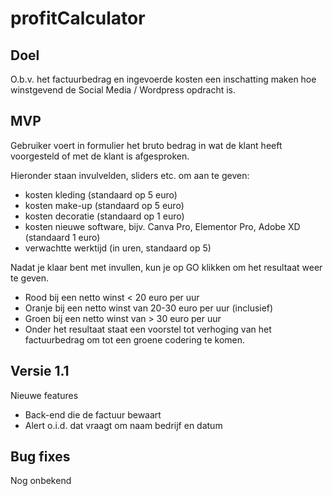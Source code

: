 # profitCalculator

## Doel
O.b.v. het factuurbedrag en ingevoerde kosten een inschatting maken hoe winstgevend de Social Media / Wordpress opdracht is.

## MVP
Gebruiker voert in formulier het bruto bedrag in wat de klant heeft voorgesteld of met de klant is afgesproken.

Hieronder staan invulvelden, sliders etc. om aan te geven:
- kosten kleding (standaard op 5 euro)
- kosten make-up (standaard op 5 euro)
- kosten decoratie (standaard op 1 euro)
- kosten nieuwe software, bijv. Canva Pro, Elementor Pro, Adobe XD (standaard 1 euro)
- verwachtte werktijd (in uren, standaard op 5)

Nadat je klaar bent met invullen, kun je op GO klikken om het resultaat weer te geven.
- Rood bij een netto winst < 20 euro per uur
- Oranje bij een netto winst van 20-30 euro per uur (inclusief)
- Groen bij een netto winst van > 30 euro per uur
- Onder het resultaat staat een voorstel tot verhoging van het factuurbedrag om tot een groene codering te komen.

## Versie 1.1
Nieuwe features
- Back-end die de factuur bewaart
- Alert o.i.d. dat vraagt om naam bedrijf en datum

## Bug fixes
Nog onbekend
